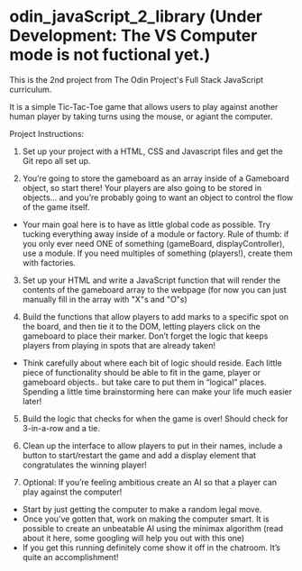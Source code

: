 # odin_javaScript_2_library (Under Development: The VS Computer mode is not fuctional yet.)

This is the 2nd project from The Odin Project's Full Stack JavaScript curriculum. 

It is a simple Tic-Tac-Toe game that allows users to play against another human player by taking turns using the mouse, or agiant the computer. 

Project Instructions:
1. Set up your project with a HTML, CSS and Javascript files and get the Git repo all set up.

2. You’re going to store the gameboard as an array inside of a Gameboard object, so start there! Your players are also going to be stored in objects… and you’re probably going to want an object to control the flow of the game itself.
- Your main goal here is to have as little global code as possible. Try tucking everything away inside of a module or factory. Rule of thumb: if you only ever need ONE of something (gameBoard, displayController), use a module. If you need multiples of something (players!), create them with factories.

3. Set up your HTML and write a JavaScript function that will render the contents of the gameboard array to the webpage (for now you can just manually fill in the array with "X"s and "O"s)

4. Build the functions that allow players to add marks to a specific spot on the board, and then tie it to the DOM, letting players click on the gameboard to place their marker. Don’t forget the logic that keeps players from playing in spots that are already taken!
- Think carefully about where each bit of logic should reside. Each little piece of functionality should be able to fit in the game, player or gameboard objects.. but take care to put them in “logical” places. Spending a little time brainstorming here can make your life much easier later!

5. Build the logic that checks for when the game is over! Should check for 3-in-a-row and a tie.

6. Clean up the interface to allow players to put in their names, include a button to start/restart the game and add a display element that congratulates the winning player!

7. Optional: If you’re feeling ambitious create an AI so that a player can play against the computer!
- Start by just getting the computer to make a random legal move.
- Once you’ve gotten that, work on making the computer smart. It is possible to create an unbeatable AI using the minimax algorithm (read about it here, some googling will help you out with this one)
- If you get this running definitely come show it off in the chatroom. It’s quite an accomplishment!